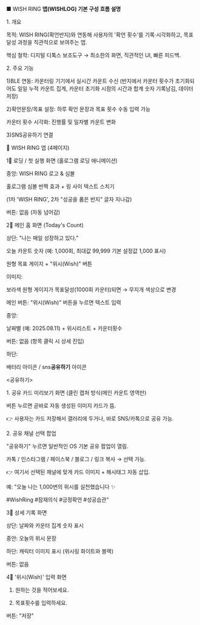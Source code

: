 **■** WISH RING **앱(WISHLOG) 기본 구성 흐름 설명**

1\. 개요

목적: WISH RING(확언반지)와 연동해 사용자의 '확언 횟수'를
기록·시각화하고, 목표 달성 과정을 직관적으로 보여주는 앱.

핵심 철학: 디지털 디톡스 보조도구 → 최소한의 화면, 직관적인 UI, 빠른
피드백.

2\. 주요 기능

1)BLE 연동: 카운터링 기기에서 실시간 카운트 수신 (반지에서 카운터 횟수가
초기화되어도 일일 누적 카운트 집계, 카운터 초기화 시점의 시간과 합계
숫자 기록남김, 데이터 저장)

2)확언문장/목표 설정: 하루 확언 문장과 목표 횟수 수동 입력 가능

카운터 횟수 시각화: 진행률 및 일자별 카운트 변화

3)SNS공유하기 연결

📄 WISH RING 앱 (4페이지)

1⃣ 로딩 / 첫 실행 화면 (홀로그램 로딩 애니메이션)

중앙: WISH RING 로고 & 심볼

홀로그램 심볼 반짝 효과 + 링 사이 텍스트 스치기

(1차 'WISH RING', 2차 "성공을 품은 반지" 글자 지나감)

버튼: 없음 (자동 넘어감)

2⃣ 메인 홈 화면 (Today's Count)

상단: "나는 매일 성장하고 있다."

오늘 카운트 숫자 (예: 1,000회, 최대값 99,999 기본 설정값 1,000 표시)

원형 목표 게이지 + "위시(Wish)" 버튼

이미지:

보라색 원형 게이지가 목표달성(1000회 카운터)되면 → 무지개 색상으로 변경

메인 버튼: "위시(Wish)" 버튼을 누르면 텍스트 입력

중앙:

날짜별 (예: 2025.08.11) + 위시리스트 + 카운터횟수

버튼: 없음 (항목 클릭 시 상세 진입)

하단:

배터리 아이콘 / sns**공유하기** 아이콘

\<공유하기\>

1\. 공유 카드 미리보기 화면 (클린 캡처 방식(메인 카운트 영역만)

버튼 누르면 곧바로 자동 생성된 이미지 카드가 뜸.

👉 사용자는 카드 저장해서 갤러리에 두거나, 바로 SNS/카톡으로 공유 가능.

2\. 공유 채널 선택 팝업

"공유하기" 누르면 일반적인 OS 기본 공유 팝업이 열림.

카톡 / 인스타그램 / 페이스북 / 블로그 / 링크 복사 → 선택 가능.

👉 여기서 선택된 채널에 맞게 카드 이미지 + 해시태그 자동 삽입.

예: "오늘 나는 1,000번의 위시를 실천했습니다 ✨

#WishRing #잠재의식 #긍정확언 #성공습관"

3⃣ 상세 기록 화면

상단: 날짜와 카운터 집계 숫자 표시

중안: 오늘의 위시 문장

하단: 캐릭터 이미지 표시 (위시링 화이트와 블랙)

버튼: 없음

4⃣ '위시(Wish)' 입력 화면

1.  원하는 것을 적어보세요.

2.  목표횟수를 입력하세요.

버튼: "저장"
